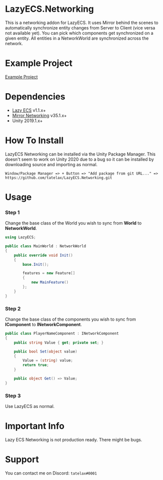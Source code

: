 # LazyECS.Networking
This is a networking addon for LazyECS. It uses Mirror behind the scenes to automatically synchronize entity changes from Server to Client (vice versa not available yet). You can pick which components get synchronized on a given entity. All entities in a NetworkWorld are synchronized across the network.

# Example Project

[Example Project](https://github.com/tatelax/LazyECSNetworkingExample)

# Dependencies

* [Lazy ECS](https://github.com/tatelax/LazyECS) v1.1.x+
* [Mirror Networking](https://github.com/vis2k/Mirror) v35.1.x+
* Unity 2019.1.x+

# How To Install
LazyECS Networking can be installed via the Unity Package Manager. This doesn't seem to work on Unity 2020 due to a bug so it can be installed by downloading source and importing as normal.
```
Window/Package Manager => + Button => "Add package from git URL..." => https://github.com/tatelax/LazyECS.Networking.git
```
# Usage

### Step 1

Change the base class of the World you wish to sync from **World** to **NetworkWorld**.

```csharp
using LazyECS;

public class MainWorld : NetworkWorld
{
	public override void Init()
	{
		base.Init();

		features = new Feature[]
		{
			new MainFeature()
		};
	}
}
```

### Step 2

Change the base class of the components you wish to sync from **IComponent** to **INetworkComponent**.

```csharp
public class PlayerNameComponent : INetworkComponent
{
	public string Value { get; private set; }

	public bool Set(object value)
	{
		Value = (string) value;
		return true;
	}

	public object Get() => Value;
}
```

### Step 3

Use LazyECS as normal.

# Important Info

Lazy ECS Networking is not production ready. There might be bugs.

# Support
You can contact me on Discord: ```tatelax#0001```
